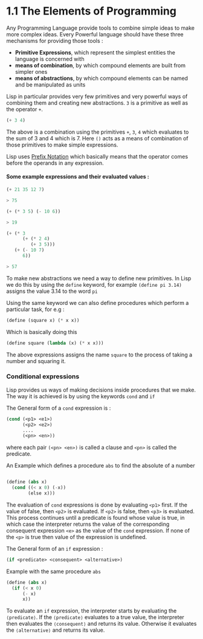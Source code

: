 # 1.1 The Elements of Programming
Any Programming Language provide tools to combine simple ideas to make more complex ideas.
Every Powerful language should have these three mechanisms for providing those tools :

* **Primitive Expressions**, which represent the simplest entities the language is concerned with
* **means of combination**, by which compound elements are built from simpler ones 
* **means of abstractions**, by which compound elements can be named and be manipulated as units

Lisp in particular provides very few primitives and very powerful ways of combining them and creating new abstractions. `3` is a primitive as well as the operator `+`.

```lisp
(+ 3 4)
```
The above is a combination using the primitives `+`, `3`, `4` which evaluates to the sum of 3 and 4 which is 7. Here `()` acts as a means of combination of those primitives to make simple expressions. 

Lisp uses [Prefix Notation](https://en.wikipedia.org/wiki/Polish_notation) which basically means that the operator comes before the operands in any expression.

#### Some example expressions and their evaluated values :
```lisp
(+ 21 35 12 7)

> 75
```

```lisp
(+ (* 3 5) (- 10 6))

> 19
```

```lisp
(+ (* 3
      (+ (* 2 4)
         (+ 3 5)))
   (+ (- 10 7)
      6))

> 57
```

To make new abstractions we need a way to define new primitives. In Lisp we do this by using the `define` keyword, for example `(define pi 3.14)` assigns the value 3.14 to the word `pi`

Using the same keyword we can also define procedures which perform a particular task, for e.g :

```lisp
(define (square x) (* x x))
```
Which is basically doing this

```lisp
(define square (lambda (x) (* x x)))
```
The above expressions assigns the name `square` to the process of taking a number and squaring it.


### Conditional expressions
Lisp provides us ways of making decisions inside procedures that we make. The way it is achieved is by using the keywords `cond` and `if`

The General form of a `cond` expression is :

```lisp
(cond (<p1> <e1>)
      (<p2> <e2>)
      ....
      (<pn> <en>))
```
where each pair `(<pn> <en>)` is called a clause and `<pn>` is called the predicate.

An Example which defines a procedure `abs` to find the absolute of a number
```lisp

(define (abs x)
  (cond ((< x 0) (-x))
        (else x)))

```

The evaluation of `cond` expressions is done by evaluating `<p1>` first. If the value of false, then `<p2>` is evaluated. If `<p2>` is false, then `<p3>` is evaluated. This process continues until a predicate is found whose value is true, in which case the interpreter returns the value of the corresponding consequent expression `<e>` as the value of the `cond` expression. If none of the `<p>` is true then value of the expression is undefined.

The General form of an `if` expression :

```lisp
(if <predicate> <consequent> <alternative>)
```

Example with the same procedure `abs`

```lisp
(define (abs x)
  (if (< x 0)
      (- x)
      x))

```
To evaluate an `if` expression, the interpreter starts by evaluating the
`⟨predicate⟩`. If the `⟨predicate⟩` evaluates to a true
value, the interpreter then evaluates the `⟨consequent⟩` and returns its
value. Otherwise it evaluates the `⟨alternative⟩` and returns its value.


